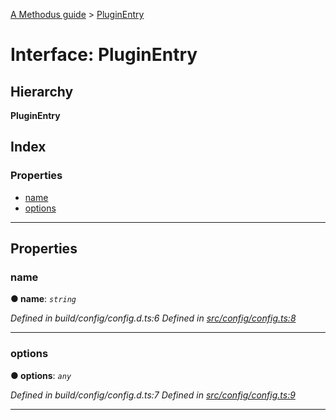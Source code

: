 [A Methodus guide](../README.md) > [PluginEntry](../interfaces/pluginentry.md)

# Interface: PluginEntry

## Hierarchy

**PluginEntry**

## Index

### Properties

* [name](pluginentry.md#name)
* [options](pluginentry.md#options)

---

## Properties

<a id="name"></a>

###  name

**● name**: *`string`*

*Defined in build/config/config.d.ts:6*
*Defined in [src/config/config.ts:8](https://github.com/nodulusteam/methodus.dev/blob/9494017/src/config/config.ts#L8)*

___
<a id="options"></a>

###  options

**● options**: *`any`*

*Defined in build/config/config.d.ts:7*
*Defined in [src/config/config.ts:9](https://github.com/nodulusteam/methodus.dev/blob/9494017/src/config/config.ts#L9)*

___

